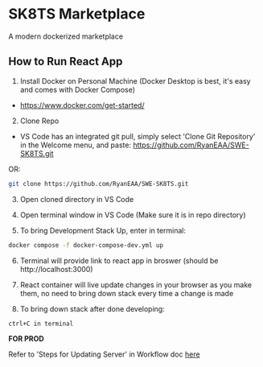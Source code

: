 # SK8TS Marketplace
A modern dockerized marketplace

## How to Run React App
1. Install Docker on Personal Machine (Docker Desktop is best, it's easy and comes with Docker Compose)
- https://www.docker.com/get-started/


2. Clone Repo
- VS Code has an integrated git pull, simply select 'Clone Git Repository' in the Welcome menu, and paste: https://github.com/RyanEAA/SWE-SK8TS.git

OR: 

```bash
git clone https://github.com/RyanEAA/SWE-SK8TS.git
```

3. Open cloned directory in VS Code

4. Open terminal window in VS Code (Make sure it is in repo directory)

5. To bring Development Stack Up, enter in terminal:
```bash
docker compose -f docker-compose-dev.yml up 
```

6. Terminal will provide link to react app in broswer (should be http://localhost:3000)

7. React container will live update changes in your browser as you make them, no need to bring down stack every time a change is made

8. To bring down stack after done developing:
```bash
ctrl+C in terminal
```

**FOR PROD**

Refer to 'Steps for Updating Server' in Workflow doc [here](https://docs.google.com/document/d/1IojwFd1zUnN7TnXTdWqdtCXtd6bfBKNjaWSX3H5igA0/edit?tab=t.0#heading=h.z0azt38yo1a7
)


